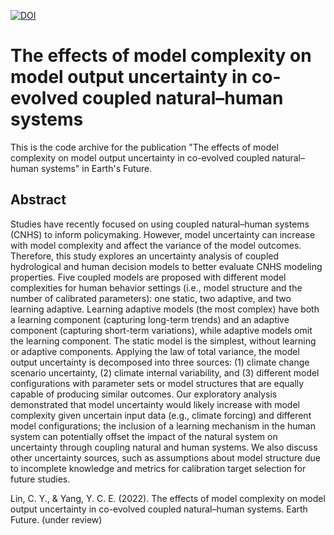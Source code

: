 [![DOI](https://zenodo.org/badge/439128045.svg)](https://zenodo.org/badge/latestdoi/439128045)

# The effects of model complexity on model output uncertainty in co-evolved coupled natural–human systems

This is the code archive for the publication "The effects of model complexity on model output uncertainty in co-evolved coupled natural–human systems" in Earth's Future.

## Abstract
Studies have recently focused on using coupled natural–human systems (CNHS) to inform policymaking. However, model uncertainty can increase with model complexity and affect the variance of the model outcomes. Therefore, this study explores an uncertainty analysis of coupled hydrological and human decision models to better evaluate CNHS modeling properties. Five coupled models are proposed with different model complexities for human behavior settings (i.e., model structure and the number of calibrated parameters): one static, two adaptive, and two learning adaptive. Learning adaptive models (the most complex) have both a learning component (capturing long-term trends) and an adaptive component (capturing short-term variations), while adaptive models omit the learning component. The static model is the simplest, without learning or adaptive components. Applying the law of total variance, the model output uncertainty is decomposed into three sources: (1) climate change scenario uncertainty, (2) climate internal variability, and (3) different model configurations with parameter sets or model structures that are equally capable of producing similar outcomes. Our exploratory analysis demonstrated that model uncertainty would likely increase with model complexity given uncertain input data (e.g., climate forcing) and different model configurations; the inclusion of a learning mechanism in the human system can potentially offset the impact of the natural system on uncertainty through coupling natural and human systems. We also discuss other uncertainty sources, such as assumptions about model structure due to incomplete knowledge and metrics for calibration target selection for future studies.

Lin, C. Y., & Yang, Y. C. E. (2022). The effects of model complexity on model output uncertainty in co-evolved coupled natural–human systems. Earth Future. (under review)
